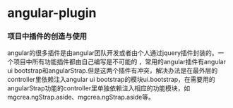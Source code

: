 # angular-plugin
### 项目中插件的创造与使用
angular的很多插件是由angular团队开发或者由个人通过jquery插件封装的。一个项目中所有功能插件都由自己编写是不可能的 ，常用的angular插件有angular ui bootstrap和angularStrap.但是这两个插件有冲突，解决办法是在最外层的controller里依赖注入angular ui bootstrap的模块ui.bootstrap，在需要用的angularStrap功能的controller里单独依赖注入相应的功能模块，如mgcrea.ngStrap.aside、mgcrea.ngStrap.aside等。
